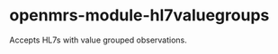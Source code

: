openmrs-module-hl7valuegroups
=============================

Accepts HL7s with value grouped observations.